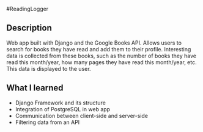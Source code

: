 #ReadingLogger

## Description
Web app built with Django and the Google Books API. Allows users to search for books they have read and add them to their profile. Interesting data is collected from these books, such as the number of books they have read this month/year, how many pages they have read this month/year, etc. This data is displayed to the user.

## What I learned
* Django Framework and its structure
* Integration of PostgreSQL in web app
* Communication between client-side and server-side
* Filtering data from an API
